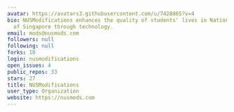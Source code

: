 ```yaml
---
avatar: https://avatars3.githubusercontent.com/u/7428865?v=4
bio: NUSModifications enhances the quality of students' lives in National University
  of Singapore through technology.
email: mods@nusmods.com
followers: null
following: null
forks: 10
login: nusmodifications
open_issues: 4
public_repos: 33
stars: 27
title: NUSModifications
user_type: Organization
website: https://nusmods.com
---
```

